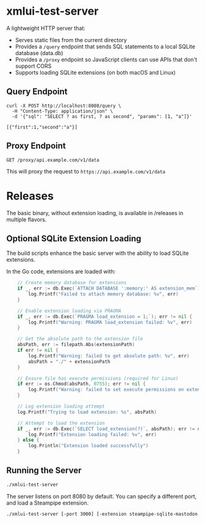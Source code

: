 # xmlui-test-server

A lightweight HTTP server that:

- Serves static files from the current directory
- Provides a `/query` endpoint that sends SQL statements to a local SQLite database (data.db)
- Provides a `/proxy` endpoint so JavaScript clients can use APIs that don't support CORS
- Supports loading SQLite extensions (on both macOS and Linux)

## Query Endpoint

```
curl -X POST http://localhost:8080/query \
  -H "Content-Type: application/json" \
  -d '{"sql": "SELECT ? as first, ? as second", "params": [1, "a"]}'
```

```
[{"first":1,"second":"a"}]
```

## Proxy Endpoint

```
GET /proxy/api.example.com/v1/data
```

This will proxy the request to `https://api.example.com/v1/data`


# Releases

The basic binary, without extension loading, is available in /releases in multiple flavors.

## Optional SQLite Extension Loading

The build scripts enhance the basic server with the ability to load SQLite extensions.

In the Go code, extensions are loaded with:

```go
	// Create memory database for extensions
	if _, err := db.Exec(`ATTACH DATABASE ':memory:' AS extension_mem`); err != nil {
		log.Printf("Failed to attach memory database: %v", err)
	}

	// Enable extension loading via PRAGMA
	if _, err := db.Exec(`PRAGMA load_extension = 1;`); err != nil {
		log.Printf("Warning: PRAGMA load_extension failed: %v", err)
	}

	// Get the absolute path to the extension file
	absPath, err := filepath.Abs(extensionPath)
	if err != nil {
		log.Printf("Warning: failed to get absolute path: %v", err)
		absPath = "./" + extensionPath
	}

	// Ensure file has execute permissions (required for Linux)
	if err := os.Chmod(absPath, 0755); err != nil {
		log.Printf("Warning: failed to set execute permissions on extension: %v", err)
	}

	// Log extension loading attempt
	log.Printf("Trying to load extension: %s", absPath)

	// Attempt to load the extension
	if _, err := db.Exec(`SELECT load_extension(?)`, absPath); err != nil {
		log.Printf("Extension loading failed: %v", err)
	} else {
		log.Println("Extension loaded successfully")
	}
```



## Running the Server

```bash
./xmlui-test-server
```

The server listens on port 8080 by default. You can specify a different port, and load a Steampipe extension.

```bash
./xmlui-test-server [-port 3000] [-extension steampipe-sqlite-mastodon.so]
```